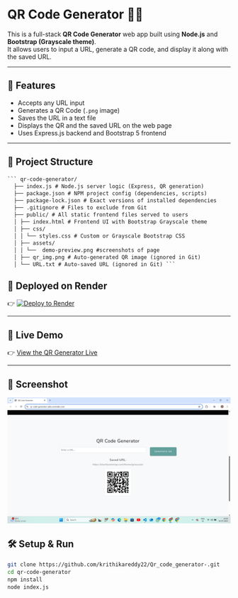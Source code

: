 # QR Code Generator 🧾🔳

This is a full-stack **QR Code Generator** web app built using **Node.js** and **Bootstrap (Grayscale theme)**.  
It allows users to input a URL, generate a QR code, and display it along with the saved URL.

---

## 🚀 Features

- Accepts any URL input  
- Generates a QR Code (`.png` image)  
- Saves the URL in a text file  
- Displays the QR and the saved URL on the web page  
- Uses Express.js backend and Bootstrap 5 frontend  

---

## 📁 Project Structure

<pre><code>``` qr-code-generator/ 
  ├── index.js # Node.js server logic (Express, QR generation) 
  ├── package.json # NPM project config (dependencies, scripts) 
  ├── package-lock.json # Exact versions of installed dependencies 
  ├── .gitignore # Files to exclude from Git  
  ├── public/ # All static frontend files served to users 
  │ ├── index.html # Frontend UI with Bootstrap Grayscale theme 
  │ ├── css/ 
  │ │ └── styles.css # Custom or Grayscale Bootstrap CSS 
  │ ├── assets/ 
  │ │ └──  demo-preview.png #screenshots of page
  │ ├── qr_img.png # Auto-generated QR image (ignored in Git) 
  │ └── URL.txt # Auto-saved URL (ignored in Git) ``` </code></pre>


## 🚀 Deployed on Render  
👉 [![Deploy to Render](https://render.com/images/deploy-to-render-button.svg)](https://qr-code-generator-jz4o.onrender.com)

---

## 🔗 Live Demo  
👉 [View the QR Generator Live](https://qr-code-generator-jz4o.onrender.com)

---

## 📸 Screenshot  
![QR Generator Preview](public/assets/demo-preview.png)

## 🛠️ Setup & Run

```bash
git clone https://github.com/krithikareddy22/Qr_code_generator-.git
cd qr-code-generator
npm install
node index.js

